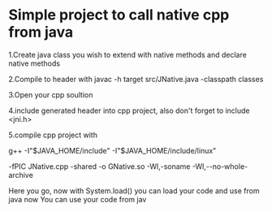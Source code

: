 # Simple project to call native cpp from java


1.Create java class you wish to extend with native methods and declare native methods


2.Compile to header with javac -h target src/JNative.java -classpath classes


3.Open your cpp soultion


4.include generated header into cpp project, also don't forget to include <jni.h>


5.compile cpp project with

g++ -I"$JAVA_HOME/include" -I"$JAVA_HOME/include/linux" 

-fPIC JNative.cpp -shared -o GNative.so -Wl,-soname -Wl,--no-whole-archive

Here you go, now with System.load() you can load your code and use from java
now  You can use your code from jav
